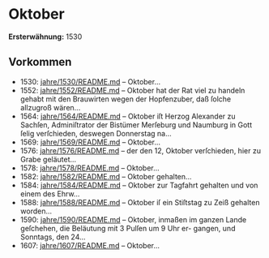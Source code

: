 # Oktober

**Ersterwähnung:** 1530

## Vorkommen
- 1530: [jahre/1530/README.md](../jahre/1530/README.md) – Oktober...
- 1552: [jahre/1552/README.md](../jahre/1552/README.md) – Oktober hat der Rat viel zu handeln gehabt
mit den Brauwirten wegen der Hopfenzuber, daß ſolche
allzugroß wären...
- 1564: [jahre/1564/README.md](../jahre/1564/README.md) – Oktober iſt Herzog Alexander zu Sachſen,
Adminiſtrator der Bistümer Merſeburg und Naumburg
in Gott ſelig verſchieden, deswegen Donnerstag na...
- 1569: [jahre/1569/README.md](../jahre/1569/README.md) – Oktober...
- 1576: [jahre/1576/README.md](../jahre/1576/README.md) – der den
12, Oktober verſchieden, hier zu Grabe geläutet...
- 1578: [jahre/1578/README.md](../jahre/1578/README.md) – Oktober...
- 1582: [jahre/1582/README.md](../jahre/1582/README.md) – Oktober gehalten...
- 1584: [jahre/1584/README.md](../jahre/1584/README.md) – Oktober zur Tagfahrt gehalten und
von einem des Ehrw...
- 1588: [jahre/1588/README.md](../jahre/1588/README.md) – Oktober iſ ein Stiſtstag zu Zeiß gehalten
worden...
- 1590: [jahre/1590/README.md](../jahre/1590/README.md) – Oktober, inmaßen im ganzen Lande
geſchehen, die Beläutung mit 3 Pulſen um 9 Uhr er-
gangen, und Sonntags, den 24...
- 1607: [jahre/1607/README.md](../jahre/1607/README.md) – Oktober...
